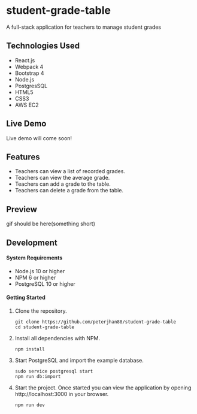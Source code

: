 # student-grade-table

A full-stack application for teachers to manage student grades

## Technologies Used

- React.js
- Webpack 4
- Bootstrap 4
- Node.js
- PostgresSQL
- HTML5
- CSS3
- AWS EC2

## Live Demo

Live demo will come soon!

## Features

- Teachers can view a list of recorded grades.
- Teachers can view the average grade.
- Teachers can add a grade to the table.
- Teachers can delete a grade from the table.

## Preview

gif should be here(something short)

## Development

#### System Requirements

- Node.js 10 or higher
- NPM 6 or higher
- PostgreSQL 10 or higher

#### Getting Started

1. Clone the repository.

    ```shell
    git clone https://github.com/peterjhan88/student-grade-table
    cd student-grade-table
    ```

1. Install all dependencies with NPM.

    ```shell
    npm install
    ```

1. Start PostgreSQL and import the example database.

    ```shell
    sudo service postgresql start
    npm run db:import
    ```

1. Start the project. Once started you can view the application by opening http://localhost:3000 in your browser.

    ```shell
    npm run dev
    ```
